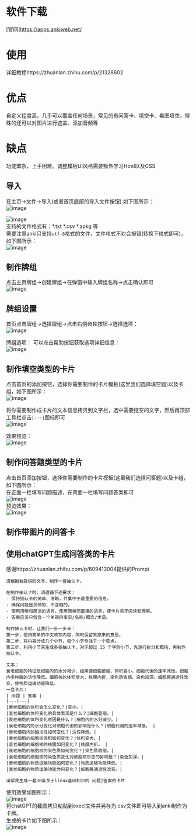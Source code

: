 # 软件下载  
[官网]https://apps.ankiweb.net/  

# 使用  
详细教程https://zhuanlan.zhihu.com/p/21328602  

# 优点 
自定义程度高，几乎可以覆盖任何场景，常见的有问答卡、填空卡、看图填空，特殊的还可以对图片进行遮盖、添加音频等  

# 缺点  
功能繁杂，上手困难。调整模板UI风格需要额外学习Html以及CSS  

## 导入 
在主页->文件->导入(或者首页底部的导入文件按钮) 如下图所示：  
![image](https://github.com/grow-man/MyLearningRecorder/assets/52662997/48ed1b56-3e33-4b17-854c-e26af947c495)  

![image](https://github.com/grow-man/MyLearningRecorder/assets/52662997/4ca57986-6774-4383-ba5c-0be7fbb72b7d)  
支持的文件格式有：*.txt *.csv *.apkg 等  
需要注意anki只支持`utf-8`格式的文件，文件格式不对会报错(转换下格式即可)，如下图所示：  
![image](https://github.com/grow-man/MyLearningRecorder/assets/52662997/f1bbe238-9f44-4bbf-a62a-6440b36be9f1)  

## 制作牌组 
点击主页牌组->创建牌组->在弹窗中输入牌组名称->点击确认即可  
![image](https://github.com/grow-man/MyLearningRecorder/assets/52662997/6d9c693c-fdff-40bb-8070-3bbf97b7daaf)  

## 牌组设置  
首页点击牌组->选择牌组->点击右侧齿轮按钮->选择选项：  
![image](https://github.com/grow-man/MyLearningRecorder/assets/52662997/36c5b030-345d-40cf-ba7c-7a7591ae04e7)  

牌组选项： 
可以点击帮助按钮获取选项详细信息：  
![image](https://github.com/grow-man/MyLearningRecorder/assets/52662997/f2370396-ab40-492c-a603-dc5fedc2ec5a)  

## 制作填空类型的卡片  
点击首页的添加按钮，选择你需要制作的卡片模板(这里我们选择填空题)以及卡组，如下图所示：  
![image](https://github.com/grow-man/MyLearningRecorder/assets/52662997/a749d5d1-ae1e-49cd-87bf-2685bace47ad)  

将你需要制作成卡片的文本信息拷贝到文字栏，选中需要挖空的文字，然后再顶部工具栏点击`[···]`图标即可  
![image](https://github.com/grow-man/MyLearningRecorder/assets/52662997/f2638fb6-b522-486d-8be6-63a04ab6d262)  

效果预览：  
![image](https://github.com/grow-man/MyLearningRecorder/assets/52662997/9d0a27e6-a268-4302-9c37-757df5ede9e6)

## 制作问答题类型的卡片  
点击首页添加按钮，选择你需要制作的卡片模板(这里我们选择问答题)以及卡组，如下图所示：  
在正面一栏填写问题描述，在背面一栏填写问题答案即可  
![image](https://github.com/grow-man/MyLearningRecorder/assets/52662997/88b1f27c-67ab-43ad-b782-053c2f76cdd8)   
预览效果：  
![image](https://github.com/grow-man/MyLearningRecorder/assets/52662997/afb39d35-4dc5-45a8-b8af-da9a06c5af62)

## 制作带图片的问答卡

## 使用chatGPT生成问答类的卡片  
感谢https://zhuanlan.zhihu.com/p/609413004提供的Prompt  
```
请根据我提供的文本，制作一套抽认卡。

在制作抽认卡时，请遵循下述要求：
- 保持抽认卡的简单、清晰，并集中于最重要的信息。
- 确保问题是具体的、不含糊的。
- 使用清晰和简洁的语言。使用简单而直接的语言，使卡片易于阅读和理解。
- 答案应该只包含一个关键的事实/名称/概念/术语。

制作抽认卡时，让我们一步一步来：
第一步，使用简单的中文改写内容，同时保留其原来的意思。
第二步，将内容分成几个小节，每个小节专注于一个要点。
第三步，利用小节来生成多张抽认卡，对于超过 15 个字的小节，先进行拆分和概括，再制作抽认卡。

文本：
衰老细胞的特征是细胞内的水分减少，结果使细胞萎缩，体积变小，细胞代谢的速率减慢。细胞内多种酶的活性降低。细胞核的体积增大，核膜内折，染色质收缩、染色加深。细胞膜通透性改变，使物质运输功能降低。
一套卡片：
| 问题 | 答案 |
|---|---|
|衰老细胞的体积会怎么变化？|变小。|
|衰老细胞的体积变化的具体表现是什么？|细胞萎缩。|
|衰老细胞的体积变化原因是什么？|细胞内的水分减少。|
|衰老细胞内的水分变化对细胞代谢的影响是什么？|细胞代谢的速率减慢。 |
|衰老细胞内的酶活性如何变化？|活性降低。|
|衰老细胞的细胞核体积如何变化？|体积变大。|
|衰老细胞的细胞核的核膜如何变化？|核膜内折。 |
|衰老细胞的细胞核的染色质如何变化？|染色质收缩。|
|衰老细胞的细胞核的染色质变化对细胞核形态的影响是？|染色加深。|
|衰老细胞的物质运输功能如何变化？|物质运输功能降低。|
|衰老细胞的物质运输功能为何变化？|细胞膜通透性改变。|

请帮我生成一套30条关于linux基础知识的 问题|答案的卡片
```
使用效果如图所示：  
![image](https://github.com/grow-man/MyLearningRecorder/assets/52662997/15bf7b4f-fba2-41cd-9f62-cdae0b2adaa7)  
将chatGPT的截图拷贝粘贴到execl文件并另存为.csv文件即可导入到anki制作为卡牌。  
生成的卡片如下图所示：  
![image](https://github.com/grow-man/MyLearningRecorder/assets/52662997/c826aed0-85f4-4289-b80c-39283ba204c1)  




